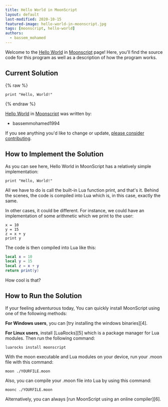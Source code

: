 ```yaml
---
title: Hello World in MoonScript
layout: default
last-modified: 2020-10-15
featured-image: hello-world-in-moonscript.jpg
tags: [moonscript, hello-world]
authors:
  - bassem_mohamed
---
```


Welcome to the [Hello World](https://sampleprograms.io/projects/hello-world) in [Moonscript](https://sampleprograms.io/languages/moonscript) page! Here, you'll find the source code for this program as well as a description of how the program works.

## Current Solution

{% raw %}

```moonscript
print "Hello, World!"
```

{% endraw %}

[Hello World](https://sampleprograms.io/projects/hello-world) in [Moonscript](https://sampleprograms.io/languages/moonscript) was written by:

- bassemmohamed1994

If you see anything you'd like to change or update, [please consider contributing](https://github.com/TheRenegadeCoder/sample-programs).

## How to Implement the Solution

As you can see here, Hello World in MoonScript has a relatively simple
implementation:

```moonscript
print "Hello, World!"
```

All we have to do is call the built-in Lua function print, and that's it.
Behind the scenes, the code is compiled into Lua which is, in this case,
exactly the same.

In other cases, it could be different. For instance, we could have an
implementation of some arithmetic which we print to the user:

```moonscript
x = 10
y = 15
z = x + y
print y
```

The code is then compiled into Lua like this:

```lua
local x = 10
local y = 15
local z = x + y
return print(y)
```

How cool is that?


## How to Run the Solution

If your feeling adventurous today, You can quickly install MoonScript using one
of the following methods:

**For Windows users**, you can [try installing the windows binaries][4].

**For Linux users**, install [LuaRocks][5] which is a package manager for Lua modules.
Then run the following command:

```console
luarocks install moonscript
```

With the moon executable and Lua modules on your device, run your .moon file
with this command:

```console
moon ./YOURFILE.moon
```

Also, you can compile your .moon file into Lua by using this command:

```console
moonc ./YOURFILE.moon
```

Alternatively, you can always [run MoonScript using an online compiler][6].
